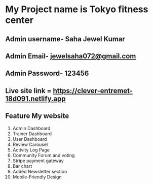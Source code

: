 # My Project name is Tokyo fitness center #
## Admin username- Saha Jewel Kumar ## 
## Admin Email- jewelsaha072@gmail.com ##
## Admin Password- 123456 ##
## Live site link =  https://clever-entremet-18d091.netlify.app ##
## Feature My website ##
1. Admin Dashboard
2. Trainer Dashboard
3. User Dashboard
4. Review Carousel
5. Activity Log Page
6. Community Forum and voting
7. Stripe payment gateway
8. Bar chart
9. Added Newsletter section
10. Mobile-Friendly Design
